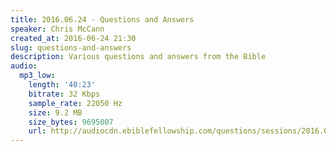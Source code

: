 ```yaml
---
title: 2016.06.24 - Questions and Answers
speaker: Chris McCann
created_at: 2016-06-24 21:30
slug: questions-and-answers
description: Various questions and answers from the Bible
audio:
  mp3_low:
    length: '40:23'
    bitrate: 32 Kbps
    sample_rate: 22050 Hz
    size: 9.2 MB
    size_bytes: 9695007
    url: http://audiocdn.ebiblefellowship.com/questions/sessions/2016.06.24_McCann_-_Questions_and_Answers.mp3
---
```

